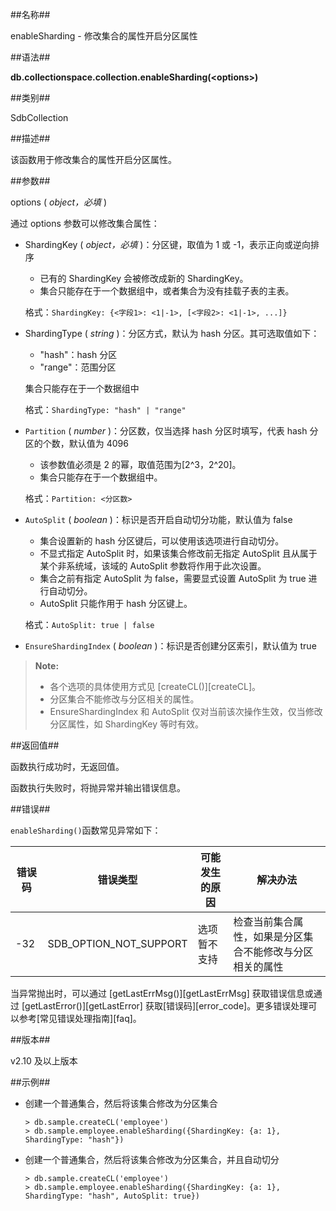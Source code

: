 ##名称##

enableSharding - 修改集合的属性开启分区属性

##语法##

**db.collectionspace.collection.enableSharding(\<options\>)**

##类别##

SdbCollection

##描述##

该函数用于修改集合的属性开启分区属性。

##参数##

options ( *object，必填* )

通过 options 参数可以修改集合属性：

- ShardingKey ( *object，必填* )：分区键，取值为 1 或 -1，表示正向或逆向排序

    - 已有的 ShardingKey 会被修改成新的 ShardingKey。
    - 集合只能存在于一个数据组中，或者集合为没有挂载子表的主表。

    格式：`ShardingKey: {<字段1>: <1|-1>, [<字段2>: <1|-1>, ...]}`

- ShardingType ( *string* )：分区方式，默认为 hash 分区。其可选取值如下：

    - "hash"：hash 分区
    - "range"：范围分区
    
    集合只能存在于一个数据组中

    格式：`ShardingType: "hash" | "range"`

- `Partition` ( *number* )：分区数，仅当选择 hash 分区时填写，代表 hash 分区的个数，默认值为 4096

    - 该参数值必须是 2 的幂，取值范围为[2\^3，2\^20]。
    - 集合只能存在于一个数据组中。

    格式：`Partition: <分区数>`

- `AutoSplit` ( *boolean* )：标识是否开启自动切分功能，默认值为 false

    - 集合设置新的 hash 分区键后，可以使用该选项进行自动切分。
    - 不显式指定 AutoSplit 时，如果该集合修改前无指定 AutoSplit 且从属于某个非系统域，该域的 AutoSplit 参数将作用于此次设置。
    - 集合之前有指定 AutoSplit 为 false，需要显式设置 AutoSplit 为 true 进行自动切分。
    - AutoSplit 只能作用于 hash 分区键上。

    格式：`AutoSplit: true | false`

- `EnsureShardingIndex` ( *boolean* )：标识是否创建分区索引，默认值为 true

> **Note:**
>
> - 各个选项的具体使用方式见 [createCL()][createCL]。
> - 分区集合不能修改与分区相关的属性。
> - EnsureShardingIndex 和 AutoSplit 仅对当前该次操作生效，仅当修改分区属性，如 ShardingKey 等时有效。

##返回值##

函数执行成功时，无返回值。

函数执行失败时，将抛异常并输出错误信息。

##错误##

`enableSharding()`函数常见异常如下：

| 错误码 | 错误类型 | 可能发生的原因 | 解决办法 |
| ------ | -------- | -------------- | -------- |
| -32 | SDB_OPTION_NOT_SUPPORT | 选项暂不支持 | 检查当前集合属性，如果是分区集合不能修改与分区相关的属性|

当异常抛出时，可以通过 [getLastErrMsg()][getLastErrMsg] 获取错误信息或通过 [getLastError()][getLastError] 获取[错误码][error_code]。更多错误处理可以参考[常见错误处理指南][faq]。

##版本##

v2.10 及以上版本

##示例##

- 创建一个普通集合，然后将该集合修改为分区集合

    ```lang-javascript
    > db.sample.createCL('employee')
    > db.sample.employee.enableSharding({ShardingKey: {a: 1}, ShardingType: "hash"})
    ```

- 创建一个普通集合，然后将该集合修改为分区集合，并且自动切分

    ```lang-javascript
    > db.sample.createCL('employee')
    > db.sample.employee.enableSharding({ShardingKey: {a: 1}, ShardingType: "hash", AutoSplit: true})
    ```


[^_^]:
     本文使用的所有引用及链接
[createCL]:manual/Manual/Sequoiadb_Command/SdbCS/createCL.md
[getLastErrMsg]:manual/Manual/Sequoiadb_Command/Global/getLastErrMsg.md
[getLastError]:manual/Manual/Sequoiadb_Command/Global/getLastError.md
[faq]:manual/FAQ/faq_sdb.md
[error_code]:manual/Manual/Sequoiadb_error_code.md